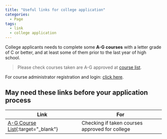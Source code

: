 ```yaml
---
title: "Useful links for college application"
categories:
  - Page
tags:
  - link
  - college application
---
```


College applicants needs to complete some **A-G courses** with a letter grade of C or better, and at least some of them prior to the last year of high school.

> Please check courses taken are A-G approved at [course list](https://hs-articulation.ucop.edu/agcourselist/institution/408).

For course administrator registration and login: [click here](https://hs-articulation.ucop.edu/agcmp).


## May need these links before your application process

| Link                                              | For                         |
| ------------------------------------------------- | ----------------------------|
| [A-G Course List](https://hs-articulation.ucop.edu/agcourselist/institution/408){:target="_blank"} | Checking if taken courses approved for college   |

